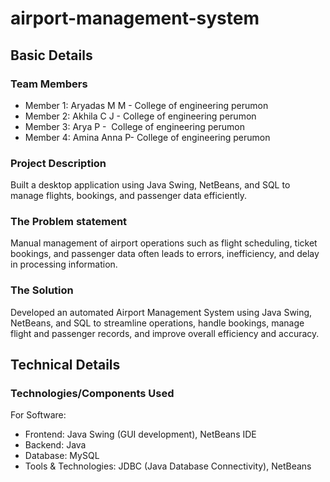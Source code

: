 # airport-management-system


## Basic Details


### Team Members
- Member 1: Aryadas M M - College of engineering perumon
- Member 2: Akhila C J  - College of engineering perumon
- Member 3: Arya P      -  College of engineering perumon
- Member 4: Amina Anna P- College of engineering perumon
  


### Project Description
Built a desktop application using Java Swing, NetBeans, and SQL to manage flights, bookings, and passenger data efficiently.

### The Problem statement
Manual management of airport operations such as flight scheduling, ticket bookings, and passenger data often leads to errors, inefficiency, and delay in processing information.

### The Solution
Developed an automated Airport Management System using Java Swing, NetBeans, and SQL to streamline operations, handle bookings, manage flight and passenger records, and improve overall efficiency and accuracy.



## Technical Details
### Technologies/Components Used
For Software:
- Frontend: Java Swing (GUI development), NetBeans IDE
- Backend: Java
- Database: MySQL
- Tools & Technologies: JDBC (Java Database Connectivity), NetBeans

